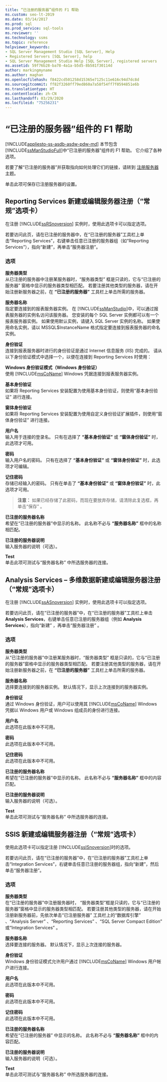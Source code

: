 ```yaml
---
title: “已注册的服务器”组件的 F1 帮助
ms.custom: seo-lt-2019
ms.date: 03/14/2017
ms.prod: sql
ms.prod_service: sql-tools
ms.reviewer: ''
ms.technology: ssms
ms.topic: reference
helpviewer_keywords:
- SQL Server Management Studio [SQL Server], Help
- Registered Servers [SQL Server], help
- SQL Server Management Studio Help [SQL Server], registered servers
ms.assetid: 59f76b28-ba78-4a1a-b5d5-8b581f30114d
author: markingmyname
ms.author: maghan
ms.openlocfilehash: f8422cd501258d15365e7125c11e616c94d7dc8d
ms.sourcegitcommit: ff82f3260ff79ed860a7a58f54ff7f0594851e6b
ms.translationtype: HT
ms.contentlocale: zh-CN
ms.lasthandoff: 03/29/2020
ms.locfileid: "75256231"
---
```

# <a name="registered-servers-f1-help"></a>“已注册的服务器”组件的 F1 帮助
[!INCLUDE[appliesto-ss-asdb-asdw-pdw-md](../../includes/appliesto-ss-asdb-asdw-pdw-md.md)]
  本节包含 [!INCLUDE[ssManStudioFull](../../includes/ssmanstudiofull-md.md)]中“已注册的服务器”组件的 F1 帮助。 它介绍了各种选项。
  
 若要了解“已注册的服务器”并获取指向如何处理它们的链接，请转到 [注册服务器](../../tools/sql-server-management-studio/register-servers.md) 主题。 
 

 单击此项可保存已注册服务器的设置。 
 
 ## <a name="reporting-services-new-or-edit-server-registration-general-tab"></a>Reporting Services 新建或编辑服务器注册（“常规”选项卡） 
  在注册 [!INCLUDE[ssRSnoversion](../../includes/ssrsnoversion-md.md)] 实例时，使用此选项卡可以指定选项。  
  
 若要访问此页，请在已注册的服务器中，在“已注册的服务器”工具栏上单击“Reporting Services”，右键单击任意已注册的服务器组（如“Reporting Services”），指向“新建”，再单击“服务器注册”。  
  
### <a name="options"></a>选项  
 **服务器类型**  
 从已注册的服务器中注册某服务器时，“服务器类型”  框是只读的，它与“已注册的服务器”  窗格中显示的服务器类型相匹配。 若要注册其他类型的服务器，请在开始注册新服务器之前，在 **“已注册的服务器”** 工具栏上单击所需的服务器。  
  
 **服务器名称**  
 指定要连接到的报表服务器实例。 在 [!INCLUDE[ssManStudio](../../includes/ssmanstudio-md.md)]中，可以通过报表服务器的实例名访问该服务器。 您安装的每个 SQL Server 实例都可以有一个报表服务器实例。 如果使用默认实例，请键入 SQL Server 实例的名称。 如果使用命名实例，请以 MSSQL$InstanceName 格式指定要连接到报表服务器的命名实例。  
  
 **身份验证**  
 连接到报表服务器时进行的身份验证是通过 Internet 信息服务 (IIS) 完成的。 请从以下身份验证模式中选择一个，以便在连接到 Reporting Services 时使用：  
  
 **Windows 身份验证模式（Windows 身份验证）**  
 使用 [!INCLUDE[msCoName](../../includes/msconame-md.md)] Windows 凭据连接到报表服务器实例。  
  
 **基本身份验证**  
 如果将 Reporting Services 安装配置为使用基本身份验证，则使用“基本身份验证”  进行连接。  
  
 **窗体身份验证**  
 如果将 Reporting Services 安装配置为使用自定义身份验证扩展插件，则使用“窗体身份验证”  进行连接。  
  
 **用户名**  
 输入用于连接的登录名。 只有在选择了 **“基本身份验证”** 或 **“窗体身份验证”** 时，此选项才可用。  
  
 **密码**  
 输入用户名的密码。 只有在选择了 **“基本身份验证”** 或 **“窗体身份验证”** 时，此选项才可编辑。  
  
 **记住密码**  
 存储已经输入的密码。 只有在单击了 **“基本身份验证”** 或 **“窗体身份验证”** 时，此选项才可用。  
  
> **注意：** 如果已经存储了此密码，而现在要放弃存储，请清除此复选框，再单击“保存”  。  
  
 **已注册的服务器名称**  
 希望在“已注册的服务器”中显示的名称。 此名称不必与 **“服务器名称”** 框中的名称相匹配。  
  
 **已注册的服务器说明**  
 输入服务器的说明（可选）。  
  
 **Test**  
 单击此项可测试与“服务器名称”  中所选服务器的连接。  
  
 
 ## <a name="analysis-services---multidimensional-data-new-or-edit-server-registration-general-tab"></a>Analysis Services – 多维数据新建或编辑服务器注册（“常规”选项卡）
 
  在注册 [!INCLUDE[ssASnoversion](../../includes/ssasnoversion-md.md)] 实例时，使用此选项卡可以指定选项。  
  
 若要访问此页，请在“已注册的服务器”中，在“已注册的服务器”工具栏上单击 **Analysis Services**，右键单击任意已注册的服务器组（例如 **Analysis Services**），指向“新建”  ，再单击“服务器注册”  。  
  
### <a name="options"></a>选项  
 **服务器类型**  
 从“已注册的服务器”中注册某服务器时，“服务器类型”  框是只读的，它与“已注册的服务器”窗格中显示的服务器类型相匹配。 若要注册其他类型的服务器，请在开始注册新服务器之前，在 **“已注册的服务器”** 工具栏上单击所需的服务器。  
  
 **服务器名称**  
 选择要连接到的服务器实例。 默认情况下，显示上次连接到的服务器实例。  
  
 **身份验证**  
 通过 Windows 身份验证，用户可以使用其 [!INCLUDE[msCoName](../../includes/msconame-md.md)] Windows 凭据以 Windows 用户或 Windows 组成员的身份进行连接。  
  
 **用户名**  
 此选项在此版本中不可用。  
  
 **密码**  
 此选项在此版本中不可用。  
  
 **记住密码**  
 此选项在此版本中不可用。  
  
 **已注册的服务器名称**  
 希望在“已注册的服务器”中显示的名称。 此名称不必与 **“服务器名称”** 框中的内容匹配。  
  
 **已注册的服务器说明**  
 输入服务器的说明（可选）。  
  
 **Test**  
 单击此项可测试与“服务器名称”  中所选服务器的连接。 
 
 ## <a name="ssis-new-or-edit-server-registration-general-tab"></a>SSIS 新建或编辑服务器注册（“常规”选项卡） 
 
 使用此选项卡可以指定注册 [!INCLUDE[ssISnoversion](../../includes/ssisnoversion-md.md)]时的选项。  
  
 若要访问此页，请在“已注册的服务器”中，在“已注册的服务器”工具栏上单击“Integration Services”，右键单击任意已注册的服务器组，指向“新建”，然后单击“服务器注册”。  
  
### <a name="options"></a>选项  
 **服务器类型**  
 在“已注册的服务器”中注册服务器时，  “服务器类型”框是只读的，它与“已注册的服务器”窗格中显示的服务器类型相匹配。 若要注册其他类型的服务器，请在开始注册新服务器前，先依次单击“已注册服务器”  工具栏上的“数据库引擎”  、“Analysis Server”  、“Reporting Services”  、“SQL Server Compact Edition”   或“Integration Services”  。  
  
 **服务器名称**  
 选择要连接的服务器。 默认情况下，显示上次连接的服务器。  
  
 **身份验证**  
 Windows 身份验证模式允许用户通过 [!INCLUDE[msCoName](../../includes/msconame-md.md)] Windows 用户帐户进行连接。  
  
 **用户名**  
 此选项在此版本中不可用。  
  
 **密码**  
 此选项在此版本中不可用。  
  
 **记住密码**  
 此选项在此版本中不可用。  
  
 **已注册的服务器名称**  
 希望在“已注册的服务器”  中显示的名称。 此名称不必与 **“服务器名称”** 框中的内容匹配。  
  
 **已注册的服务器说明**  
 输入服务器的说明（可选）。  
  
 **Test**  
 单击此项可测试与“服务器名称”  中所选服务器的连接。 
  

 
 
  
